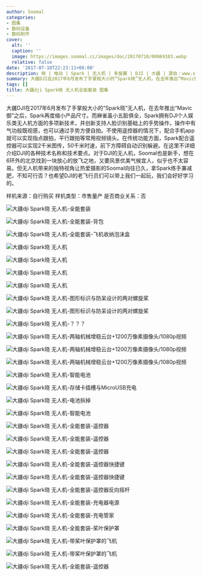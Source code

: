 ```yaml
---
author: Soomal
categories:
- 图集
- 数码设备
- 数码附件
cover:
  alt: ''
  caption: ''
  image: https://images.soomal.cc/images/doc/20170718/00069103.webp
  relative: false
date: '2017-07-18T22:23:11+08:00'
description: 晓 | 电动 | Spark | 无人机 | 多旋翼 | DJI | 大疆 | 源自：www.soomal.com | 版权：原创 |  平均/总评分：10.00/40
summary: 大疆DJI在2017年6月发布了手掌般大小的“Spark晓”无人机，在去年推出“Mavic御”之后，Spark再度缩小产品尺寸。Spark拥有DJI个人娱乐类无人机方面的多项新技术，并创新支持人脸识别基础上的手势操作，操作中有气功般既视感……
tags: []
title: 大疆dji Spark晓 无人机全能套装 图集
---
```


大疆DJI在2017年6月发布了手掌般大小的“Spark晓”无人机，在去年推出“Mavic御”之后，Spark再度缩小产品尺寸。而麻雀虽小五脏俱全，Spark拥有DJI个人娱乐类无人机方面的多项新技术，并创新支持人脸识别基础上的手势操作，操作中有气功般既视感，也可以通过手势方便自拍。不使用遥控器的情况下，配合手机app就可以实现指点跟拍，平行跟拍等常用视频镜头。在传统功能方面，Spark配合遥控器可以实现2千米图传，50千米时速，前下方障碍自动识别躲避。在这里不详细介绍DJI的各种技术名称和技术要点。对于DJI的无人机，Soomal也是新手，想在6环外的北京找到一块放心的放飞之地，又要风景优美气候宜人，似乎也不太容易。但无人机带来的独特视角让热爱摄影的Soomal向往已久，拿Spark练手兼减肥，不知可行否？也希望DJI的老飞行员们可以带上我们一起玩，我们会好好学习的。

样机来源：自行购买
样机类型：市售量产
是否商业关系：否

![大疆dji Spark晓 无人机-全能套装](https://images.soomal.cc/images/doc/20170718/00069073.webp)




![大疆dji Spark晓 无人机-全能套装-背包](https://images.soomal.cc/images/doc/20170718/00069074.webp)




![大疆dji Spark晓 无人机-全能套装-飞机收纳泡沫盒](https://images.soomal.cc/images/doc/20170718/00069075.webp)




![大疆dji Spark晓 无人机](https://images.soomal.cc/images/doc/20170718/00069076.webp)




![大疆dji Spark晓 无人机](https://images.soomal.cc/images/doc/20170718/00069077.webp)




![大疆dji Spark晓 无人机](https://images.soomal.cc/images/doc/20170718/00069078.webp)




![大疆dji Spark晓 无人机](https://images.soomal.cc/images/doc/20170718/00069079.webp)




![大疆dji Spark晓 无人机-图形标识与防呆设计的两对螺旋桨](https://images.soomal.cc/images/doc/20170718/00069080.webp)




![大疆dji Spark晓 无人机-图形标识与防呆设计的两对螺旋桨](https://images.soomal.cc/images/doc/20170718/00069081.webp)




![大疆dji Spark晓 无人机-？？？](https://images.soomal.cc/images/doc/20170718/00069082.webp)




![大疆dji Spark晓 无人机-两轴机械增稳云台+1200万像素摄像头/1080p视频](https://images.soomal.cc/images/doc/20170718/00069083.webp)




![大疆dji Spark晓 无人机-两轴机械增稳云台+1200万像素摄像头/1080p视频](https://images.soomal.cc/images/doc/20170718/00069084.webp)




![大疆dji Spark晓 无人机-两轴机械增稳云台+1200万像素摄像头/1080p视频](https://images.soomal.cc/images/doc/20170718/00069085.webp)




![大疆dji Spark晓 无人机-智能电池](https://images.soomal.cc/images/doc/20170718/00069086.webp)




![大疆dji Spark晓 无人机-存储卡插槽与MicroUSB充电](https://images.soomal.cc/images/doc/20170718/00069087.webp)




![大疆dji Spark晓 无人机-电池拆掉](https://images.soomal.cc/images/doc/20170718/00069088.webp)




![大疆dji Spark晓 无人机-智能电池](https://images.soomal.cc/images/doc/20170718/00069089.webp)




![大疆dji Spark晓 无人机-全能套装-遥控器](https://images.soomal.cc/images/doc/20170718/00069091.webp)




![大疆dji Spark晓 无人机-全能套装-遥控器](https://images.soomal.cc/images/doc/20170718/00069092.webp)




![大疆dji Spark晓 无人机-全能套装-遥控器](https://images.soomal.cc/images/doc/20170718/00069093.webp)




![大疆dji Spark晓 无人机-全能套装-遥控器快捷键](https://images.soomal.cc/images/doc/20170718/00069094.webp)




![大疆dji Spark晓 无人机-全能套装-遥控器快捷键](https://images.soomal.cc/images/doc/20170718/00069095.webp)




![大疆dji Spark晓 无人机-全能套装-遥控器反向摇杆](https://images.soomal.cc/images/doc/20170718/00069096.webp)




![大疆dji Spark晓 无人机-全能套装-充电器电源](https://images.soomal.cc/images/doc/20170718/00069097.webp)




![大疆dji Spark晓 无人机-全能套装-充电管家](https://images.soomal.cc/images/doc/20170718/00069098.webp)




![大疆dji Spark晓 无人机-全能套装-桨叶保护罩](https://images.soomal.cc/images/doc/20170718/00069099.webp)




![大疆dji Spark晓 无人机-带桨叶保护罩的飞机](https://images.soomal.cc/images/doc/20170718/00069100.webp)




![大疆dji Spark晓 无人机-带桨叶保护罩的飞机](https://images.soomal.cc/images/doc/20170718/00069101.webp)




![大疆dji Spark晓 无人机-全能套装-遥控器](https://images.soomal.cc/images/doc/20170718/00069102.webp)